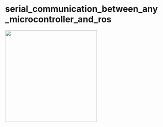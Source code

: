 # serial_communication_between_any_microcontroller_and_ros
<img src="https://iotforgeeks.com/wp-content/uploads/2020/03/Programming-STM32-with-USB-to-Serial-TTL.jpg" width="300" height="300">
